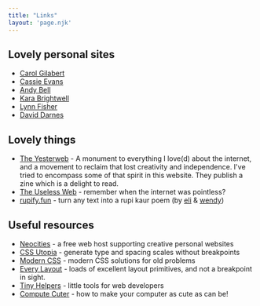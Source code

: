 ```yaml
---
title: "Links"
layout: 'page.njk'
---
```


## Lovely personal sites 
* [Carol Gilabert](https://carol.gg)
* [Cassie Evans](https://cassie.codes)
* [Andy Bell](https://piccalil.li/) 
* [Kara Brightwell](https://ghost.computer)
* [Lynn Fisher](https://lynnandtonic.com)
* [David Darnes](https://darn.es/)
  
## Lovely things

* [The Yesterweb](https://yesterweb.org) - A monument to everything I love(d) about the internet, and a movement to reclaim that lost creativity and independence. I've tried to encompass some of that spirit in this website. They publish a zine which is a delight to read.
* [The Useless Web](https://theuselessweb.com) - remember when the internet was pointless?
* [rupify.fun](https://www.rupify.fun/) - turn any text into a rupi kaur poem (by [eli](https://twitter.com/elibelly) & [wendy](https://twitter.com/wmginsberg))

## Useful resources
* [Neocities](https://neocities.org/) - a free web host supporting creative personal websites
* [CSS Utopia](https://utopia.fyi/) - generate type and spacing scales without breakpoints
* [Modern CSS](https://moderncss.dev/) - modern CSS solutions for old problems
* [Every Layout](https://everylayout.dev) - loads of excellent layout primitives, and not a breakpoint in sight.
* [Tiny Helpers](https://tiny-helpers.dev/) - little tools for web developers
* [Compute Cuter](https://computecuter.com) - how to make your computer as cute as can be!